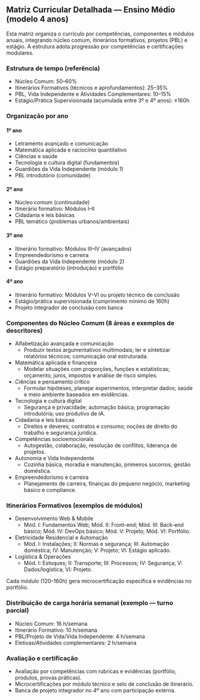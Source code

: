 ## Matriz Curricular Detalhada — Ensino Médio (modelo 4 anos)

Esta matriz organiza o currículo por competências, componentes e módulos anuais, integrando núcleo comum, itinerários formativos, projetos (PBL) e estágio. A estrutura adota progressão por competências e certificações modulares.

### Estrutura de tempo (referência)
- Núcleo Comum: 50–60%
- Itinerários Formativos (técnicos e aprofundamentos): 25–35%
- PBL, Vida Independente e Atividades Complementares: 10–15%
- Estágio/Prática Supervisionada (acumulada entre 3º e 4º anos): ≥160h

### Organização por ano

#### 1º ano
- Letramento avançado e comunicação
- Matemática aplicada e raciocínio quantitativo
- Ciências e saúde
- Tecnologia e cultura digital (fundamentos)
- Guardiões da Vida Independente (módulo 1)
- PBL introdutório (comunidade)

#### 2º ano
- Núcleo comum (continuidade)
- Itinerário formativo: Módulos I–II
- Cidadania e leis básicas
- PBL temático (problemas urbanos/ambientais)

#### 3º ano
- Itinerário formativo: Módulos III–IV (avançados)
- Empreendedorismo e carreira
- Guardiões da Vida Independente (módulo 2)
- Estágio preparatório (introdução) e portfólio

#### 4º ano
- Itinerário formativo: Módulos V–VI ou projeto técnico de conclusão
- Estágio/prática supervisionada (cumprimento mínimo de 160h)
- Projeto integrador de conclusão com banca

### Componentes do Núcleo Comum (8 áreas e exemplos de descritores)

- Alfabetização avançada e comunicação
  - Produzir textos argumentativos multimodais; ler e sintetizar relatórios técnicos; comunicação oral estruturada.
- Matemática aplicada e financeira
  - Modelar situações com proporções, funções e estatísticas; orçamento, juros, impostos e análise de risco simples.
- Ciências e pensamento crítico
  - Formular hipóteses, planejar experimentos, interpretar dados; saúde e meio ambiente baseados em evidências.
- Tecnologia e cultura digital
  - Segurança e privacidade; automação básica; programação introdutória; uso produtivo de IA.
- Cidadania e leis básicas
  - Direitos e deveres; contratos e consumo; noções de direito do trabalho e segurança jurídica.
- Competências socioemocionais
  - Autogestão, colaboração, resolução de conflitos, liderança de projetos.
- Autonomia e Vida Independente
  - Cozinha básica, moradia e manutenção, primeiros socorros, gestão doméstica.
- Empreendedorismo e carreira
  - Planejamento de carreira, finanças do pequeno negócio, marketing básico e compliance.

### Itinerários Formativos (exemplos de módulos)

- Desenvolvimento Web & Mobile
  - Mód. I: Fundamentos Web; Mód. II: Front-end; Mód. III: Back-end básico; Mód. IV: DevOps básico; Mód. V: Projeto; Mód. VI: Portfólio.
- Eletricidade Residencial e Automação
  - Mód. I: Instalações; II: Normas e segurança; III: Automação doméstica; IV: Manutenção; V: Projeto; VI: Estágio aplicado.
- Logística & Operações
  - Mód. I: Estoques; II: Transporte; III: Processos; IV: Segurança; V: Dados/logística; VI: Projeto.

Cada módulo (120–160h) gera microcertificação específica e evidências no portfólio.

### Distribuição de carga horária semanal (exemplo — turno parcial)

- Núcleo Comum: 16 h/semana
- Itinerário Formativo: 10 h/semana
- PBL/Projeto de Vida/Vida Independente: 4 h/semana
- Eletivas/Atividades complementares: 2 h/semana

### Avaliação e certificação

- Avaliação por competências com rubricas e evidências (portfólio, produtos, provas práticas).
- Microcertificações por módulo técnico e selo de conclusão de itinerário.
- Banca de projeto integrador no 4º ano com participação externa.


